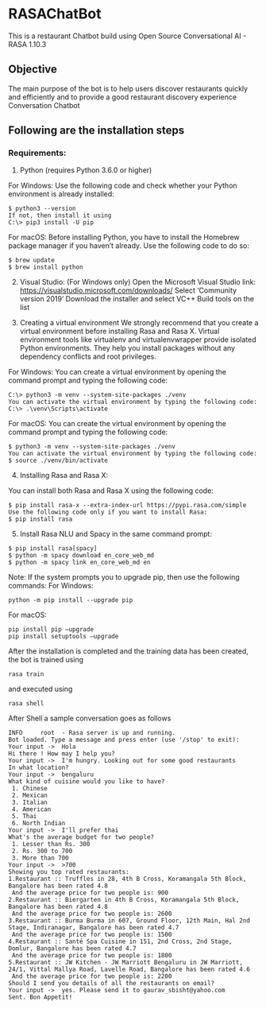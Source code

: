 # RASAChatBot
This is a restaurant Chatbot build using Open Source Conversational AI - RASA 1.10.3
## Objective
The main purpose of the bot is to help users discover restaurants quickly and efficiently and to provide a good restaurant discovery experience
Conversation Chatbot

## Following are the installation steps
### Requirements:

1. Python (requires Python 3.6.0 or higher)

For Windows:
Use the following code and check whether your Python environment is already installed:
```
$ python3 --version
If not, then install it using
C:\> pip3 install -U pip
```
For macOS:
Before installing Python, you have to install the Homebrew package manager if you haven’t already. Use the following code to do so:
```
$ brew update
$ brew install python
``` 

2. Visual Studio: (For Windows only)
Open the Microsoft Visual Studio link: https://visualstudio.microsoft.com/downloads/
Select ‘Community version 2019’
Download the installer and select VC++ Build tools on the list


3. Creating a virtual environment
We strongly recommend that you create a virtual environment before installing Rasa and Rasa X.
Virtual environment tools like virtualenv and virtualenvwrapper provide isolated Python environments. They help you install packages without any dependency conflicts and root privileges.

For Windows:
You can create a virtual environment by opening the command prompt and typing the following code:
```
C:\> python3 -m venv --system-site-packages ./venv
You can activate the virtual environment by typing the following code:
C:\> .\venv\Scripts\activate
```

For macOS:
You can create the virtual environment by opening the command prompt and typing the following code:
```
$ python3 -m venv --system-site-packages ./venv
You can activate the virtual environment by typing the following code:
$ source ./venv/bin/activate
```

4. Installing Rasa and Rasa X:

You can install both Rasa and Rasa X using the following code:
```
$ pip install rasa-x --extra-index-url https://pypi.rasa.com/simple
Use the following code only if you want to install Rasa:
$ pip install rasa 
```


5. Install Rasa NLU and Spacy in the same command prompt:
```
$ pip install rasa[spacy]
$ python -m spacy download en_core_web_md
$ python -m spacy link en_core_web_md en
``` 
Note: If the system prompts you to upgrade pip, then use the following commands:
For Windows:
```
python -m pip install --upgrade pip
``` 
For macOS:
```
pip install pip –upgrade
pip install setuptools –upgrade
```

After the installation is completed and the training data has been created, the bot is trained using 
```
rasa train 
```
and executed using 
```
rasa shell
```
After Shell a sample conversation goes as follows 

```
INFO     root  - Rasa server is up and running.
Bot loaded. Type a message and press enter (use '/stop' to exit):
Your input ->  Hola
Hi there ! How may I help you?
Your input ->  I'm hungry. Looking out for some good restaurants
In what location?
Your input ->  bengaluru
What kind of cuisine would you like to have?
 1. Chinese
 2. Mexican
 3. Italian
 4. American
 5. Thai
 6. North Indian
Your input ->  I'll prefer thai
What's the average budget for two people?
 1. Lesser than Rs. 300
 2. Rs. 300 to 700
 3. More than 700
Your input ->  >700
Showing you top rated restaurants:
1.Restaurant :: Truffles in 28, 4th B Cross, Koramangala 5th Block, Bangalore has been rated 4.8
 And the average price for two people is: 900
2.Restaurant :: Biergarten in 4th B Cross, Koramangala 5th Block, Bangalore has been rated 4.8
 And the average price for two people is: 2600
3.Restaurant :: Burma Burma in 607, Ground Floor, 12th Main, Hal 2nd Stage, Indiranagar, Bangalore has been rated 4.7
 And the average price for two people is: 1500
4.Restaurant :: Santé Spa Cuisine in 151, 2nd Cross, 2nd Stage, Domlur, Bangalore has been rated 4.7
 And the average price for two people is: 1800
5.Restaurant :: JW Kitchen - JW Marriott Bengaluru in JW Marriott, 24/1, Vittal Mallya Road, Lavelle Road, Bangalore has been rated 4.6
 And the average price for two people is: 2200
Should I send you details of all the restaurants on email?
Your input ->  yes. Please send it to gaurav_sbisht@yahoo.com
Sent. Bon Appetit!
```
